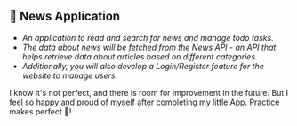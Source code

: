 ## 📰 News Application

- *An application to read and search for news and manage todo tasks.*<br>
- *The data about news will be fetched from the News API - an API that helps retrieve data about articles based on different categories.*<br>
- *Additionally, you will also develop a Login/Register feature for the website to manage users.*

I know it's not perfect, and there is room for improvement in the future.
But I feel so happy and proud of myself after completing my little App. Practice makes perfect 😤!
